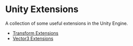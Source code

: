 # Unity Extensions
A collection of some useful extensions in the Unity Engine.

- [Transform Extensions](TransformExtensions.cs)
- [Vector3 Extensions](Vector3Extensions.cs)